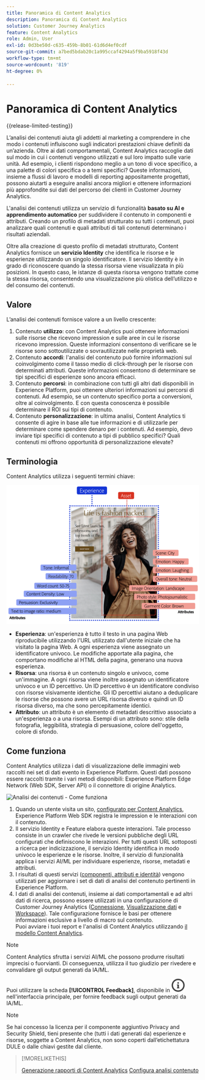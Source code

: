 ```yaml
---
title: Panoramica di Content Analytics
description: Panoramica di Content Analytics
solution: Customer Journey Analytics
feature: Content Analytics
role: Admin, User
exl-id: 0d3be50d-c635-459b-8b01-61d6d4ef0cdf
source-git-commit: a7bed5bdab20c1a995ccaf4294a5f9ba5918f43d
workflow-type: tm+mt
source-wordcount: '819'
ht-degree: 0%

---
```


# Panoramica di Content Analytics

{{release-limited-testing}}

L’analisi dei contenuti aiuta gli addetti al marketing a comprendere in che modo i contenuti influiscono sugli indicatori prestazioni chiave definiti da un’azienda. Oltre ai dati comportamentali, Content Analytics raccoglie dati sul modo in cui i contenuti vengono utilizzati e sul loro impatto sulle varie unità. Ad esempio, i clienti rispondono meglio a un tono di voce specifico, a una palette di colori specifica o a temi specifici? Queste informazioni, insieme a flussi di lavoro e modelli di reporting appositamente progettati, possono aiutarti a eseguire analisi ancora migliori e ottenere informazioni più approfondite sui dati del percorso dei clienti in Customer Journey Analytics.

L&#39;analisi dei contenuti utilizza un servizio di funzionalità **basato su AI e apprendimento automatico** per suddividere il contenuto in componenti e attributi. Creando un profilo di metadati strutturato su tutti i contenuti, puoi analizzare quali contenuti e quali attributi di tali contenuti determinano i risultati aziendali.

Oltre alla creazione di questo profilo di metadati strutturato, Content Analytics fornisce un **servizio Identity** che identifica le risorse e le esperienze utilizzando un singolo identificatore. Il servizio Identity è in grado di riconoscere quando la stessa risorsa viene visualizzata in più posizioni. In questo caso, le istanze di questa risorsa vengono trattate come la stessa risorsa, consentendo una visualizzazione più olistica dell’utilizzo e del consumo dei contenuti.

## Valore

L’analisi dei contenuti fornisce valore a un livello crescente:

1. Contenuto **utilizzo**: con Content Analytics puoi ottenere informazioni sulle risorse che ricevono impression e sulle aree in cui le risorse ricevono impression. Queste informazioni consentono di verificare se le risorse sono sottoutilizzate o sovrautilizzate nelle proprietà web.
1. Contenuto **accordi**: l&#39;analisi del contenuto può fornire informazioni sul coinvolgimento come il tasso medio di click-through per le risorse con determinati attributi. Queste informazioni consentono di determinare se tipi specifici di esperienze sono ancora efficaci.
1. Contenuto **percorsi**: in combinazione con tutti gli altri dati disponibili in Experience Platform, puoi ottenere ulteriori informazioni sui percorsi di contenuti. Ad esempio, se un contenuto specifico porta a conversioni, oltre al coinvolgimento. E con questa conoscenza è possibile determinare il ROI sui tipi di contenuto.
1. Contenuto **personalizzazione**: in ultima analisi, Content Analytics ti consente di agire in base alle tue informazioni e di utilizzarle per determinare come spendere denaro per i contenuti. Ad esempio, devo inviare tipi specifici di contenuto a tipi di pubblico specifici? Quali contenuti mi offrono opportunità di personalizzazione elevate?

## Terminologia

Content Analytics utilizza i seguenti termini chiave:

![Assets ed esperienze](/help/content-analytics/assets/content-analytics-experience-asset.png)

* **Esperienza**: un&#39;esperienza è tutto il testo in una pagina Web riproducibile utilizzando l&#39;URL utilizzato dall&#39;utente iniziale che ha visitato la pagina Web. A ogni esperienza viene assegnato un identificatore univoco. Le modifiche apportate alla pagina, che comportano modifiche al HTML della pagina, generano una nuova esperienza.
* **Risorsa**: una risorsa è un contenuto singolo e univoco, come un&#39;immagine. A ogni risorsa viene inoltre assegnato un identificatore univoco e un ID percettivo. Un ID percettivo è un identificatore condiviso con risorse visivamente identiche. Gli ID percettivi aiutano a deduplicare le risorse che possono avere un URL risorsa diverso e quindi un ID risorsa diverso, ma che sono percepitamente identici.
* **Attributo**: un attributo è un elemento di metadati descrittivo associato a un&#39;esperienza o a una risorsa. Esempi di un attributo sono: stile della fotografia, leggibilità, strategia di persuasione, colore dell&#39;oggetto, colore di sfondo.

## Come funziona

Content Analytics utilizza i dati di visualizzazione delle immagini web raccolti nei set di dati evento in Experience Platform. Questi dati possono essere raccolti tramite i vari metodi disponibili: Experience Platform Edge Network (Web SDK, Server API) o il connettore di origine Analytics.

![Analisi dei contenuti - Come funziona](assets/aca-overview.gif)


1. Quando un utente visita un sito, [configurato per Content Analytics](config/configuration.md), Experience Platform Web SDK registra le impression e le interazioni con il contenuto.
1. Il servizio Identity e Feature elabora queste interazioni. Tale processo consiste in un crawler che rivede le versioni pubbliche degli URL configurati che definiscono le interazioni. Per tutti questi URL sottoposti a ricerca per indicizzazione, il servizio Identity identifica in modo univoco le esperienze e le risorse. Inoltre, il servizio di funzionalità applica i servizi AI/ML per individuare esperienze, risorse, metadati e attributi.
1. I risultati di questi servizi ([componenti, attributi e identità](/help/content-analytics/report/components.md)) vengono utilizzati per aggiornare i set di dati di analisi del contenuto pertinenti in Experience Platform.
1. I dati di analisi dei contenuti, insieme ai dati comportamentali e ad altri dati di ricerca, possono essere utilizzati in una configurazione di Customer Journey Analytics ([Connessione](/help/connections/overview.md), [Visualizzazione dati](/help/data-views/data-views.md) e [Workspace](/help/analysis-workspace/home.md)). Tale configurazione fornisce le basi per ottenere informazioni esclusive a livello di macro sul contenuto. <br/>Puoi avviare i tuoi report e l&#39;analisi di Content Analytics utilizzando [il modello Content Analytics](/help/content-analytics/report/report.md#template).

>[!NOTE]
>
>Content Analytics sfrutta i servizi AI/ML che possono produrre risultati imprecisi o fuorvianti. Di conseguenza, utilizza il tuo giudizio per rivedere e convalidare gli output generati da IA/ML.
>
>Puoi utilizzare la scheda **[!UICONTROL Feedback]**, disponibile in ![InfoOutline](/help/assets/icons/InfoOutline.svg) nell&#39;interfaccia principale, per fornire feedback sugli output generati da IA/ML.
>

>[!NOTE]
>
>Se hai concesso la licenza per il componente aggiuntivo Privacy and Security Shield, tieni presente che (tutti i dati generati da) esperienze e risorse, soggette a Content Analytics, non sono coperti dall’etichettatura DULE o dalle chiavi gestite dal cliente.
>


>[!MORELIKETHIS]
>
>[Generazione rapporti di Content Analytics](report/report.md)
>[Configura analisi contenuto](config/configuration.md)
>
